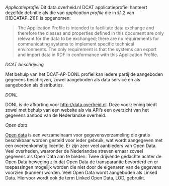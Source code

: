
 <dfn>Applicatieprofiel</dfn>
Dit data.overheid.nl DCAT applicatieprofiel hanteert dezelfde definitie als die van *application profile* die in §1,2 van [[[DCATAP_21]]] is opgenomen:

> The Application Profile is intended to facilitate data exchange and therefore the classes and properties defined in this document are only relevant for the data to be exchanged; there are no requirements for communicating systems to implement specific technical environments. The only requirement is that the systems can export and import data in RDF in conformance with this Application Profile.
 
 <dfn>DCAT beschrijving </dfn>

Met behulp van het DCAT-AP-DONL profiel kan iedere partij de aangeboden gegevens beschrijven, zowel aangeboden als data service en als aangeboden als distributies.


<dfn>DONL</dfn>

DONL is de afkorting voor http://data.overheid.nl. Deze voorziening biedt zowel met behulp van een website als via API’s een overzicht van het gegevens aanbod van de Nederlandse overheid.


<dfn>Open data</dfn>

[Open data](https://data.overheid.nl/en/ondersteuning/open-data/wat-is-open-data) is een verzamelnaam voor gegevensverzameling die gratis beschikbaar worden gesteld voor ieder gebruik, wat wordt aangegeven met een overeenkomstig licentie. Er zijn zeer veel aanbieders van Open Data. Veel overheden, waaronder de Nederlandse streven ernaar zoveel gegevens als Open Data aan te bieden. Twee drijvende gedachte achter de Open Data beweging zijn dat Open Data de transparantie bevorderd en er toepassingen mogelijk worden die niet door de eigenaren van de gegevens voorzien (kunnen) worden. Veel Open Data wordt aangeboden als Linked Data. Hiervoor wordt ook de term Linked Open Data, LOD, gebruikt.

